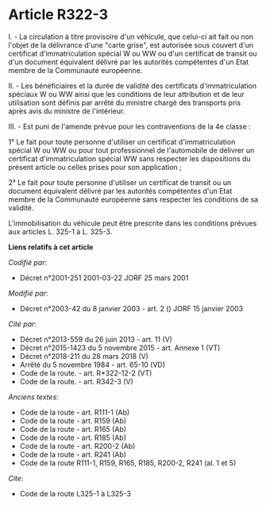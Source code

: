 # Article R322-3

I. - La circulation à titre provisoire d'un véhicule, que celui-ci ait fait ou non l'objet de la délivrance d'une "carte
grise", est autorisée sous couvert d'un certificat d'immatriculation spécial W ou WW ou d'un certificat de transit ou d'un
document équivalent délivré par les autorités compétentes d'un Etat membre de la Communauté européenne.

II. - Les bénéficiaires et la durée de validité des certificats d'immatriculation spéciaux W ou WW ainsi que les conditions
de leur attribution et de leur utilisation sont définis par arrêté du ministre chargé des transports pris après avis du
ministre de l'intérieur.

III. - Est puni de l'amende prévue pour les contraventions de la 4e classe :

1° Le fait pour toute personne d'utiliser un certificat d'immatriculation spécial W ou WW ou pour tout professionnel de
l'automobile de délivrer un certificat d'immatriculation spécial WW sans respecter les dispositions du présent article ou
celles prises pour son application ;

2° Le fait pour toute personne d'utiliser un certificat de transit ou un document équivalent délivré par les autorités
compétentes d'un Etat membre de la Communauté européenne sans respecter les conditions de sa validité.

L'immobilisation du véhicule peut être prescrite dans les conditions prévues aux articles L. 325-1 à L. 325-3.

**Liens relatifs à cet article**

_Codifié par_:

  - Décret n°2001-251 2001-03-22 JORF 25 mars 2001

_Modifié par_:

  - Décret n°2003-42 du 8 janvier 2003 - art. 2 () JORF 15 janvier 2003

_Cité par_:

  - Décret n°2013-559 du 26 juin 2013 - art. 11 (V)
  - Décret n°2015-1423 du 5 novembre 2015 - art. Annexe 1 (VT)
  - Décret n°2018-211 du 28 mars 2018 (V)
  - Arrêté du 5 novembre 1984 - art. 65-10 (VD)
  - Code de la route. - art. R*322-12-2 (VT)
  - Code de la route. - art. R342-3 (V)

_Anciens textes_:

  - Code de la route - art. R111-1 (Ab)
  - Code de la route - art. R159 (Ab)
  - Code de la route - art. R165 (Ab)
  - Code de la route - art. R185 (Ab)
  - Code de la route - art. R200-2 (Ab)
  - Code de la route - art. R241 (Ab)
  - Code de la route R111-1, R159, R165, R185, R200-2, R241 (al. 1 et 5)

_Cite_:

  - Code de la route L325-1 à L325-3
